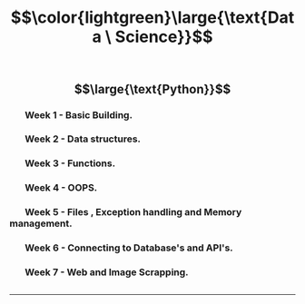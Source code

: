# $$\color{lightgreen}\large{\text{Data \ Science}}$$

## $~~~~~~$ $$\large{\text{Python}}$$
### $~~~~~~$ Week 1 - Basic Building.
### $~~~~~~$ Week 2 - Data structures.
### $~~~~~~$ Week 3 - Functions.
### $~~~~~~$ Week 4 - OOPS.
### $~~~~~~$ Week 5 - Files , Exception handling and Memory management.
### $~~~~~~$ Week 6 - Connecting to Database's and API's.
### $~~~~~~$ Week 7 - Web and Image Scrapping.

##


---
